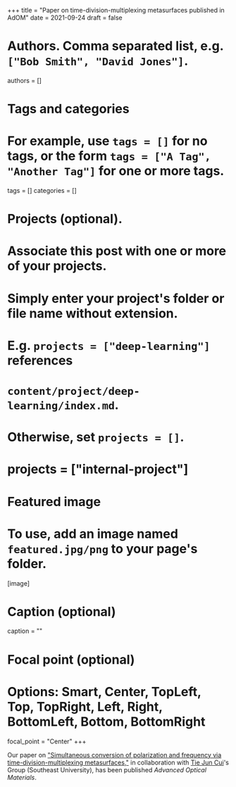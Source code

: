 +++
title = "Paper on time-division-multiplexing metasurfaces published in AdOM"
date = 2021-09-24
draft = false

# Authors. Comma separated list, e.g. `["Bob Smith", "David Jones"]`.
authors = []

# Tags and categories
# For example, use `tags = []` for no tags, or the form `tags = ["A Tag", "Another Tag"]` for one or more tags.
tags = []
categories = []

# Projects (optional).
#   Associate this post with one or more of your projects.
#   Simply enter your project's folder or file name without extension.
#   E.g. `projects = ["deep-learning"]` references
#   `content/project/deep-learning/index.md`.
#   Otherwise, set `projects = []`.
# projects = ["internal-project"]

# Featured image
# To use, add an image named `featured.jpg/png` to your page's folder.
[image]
  # Caption (optional)
  caption = ""

  # Focal point (optional)
  # Options: Smart, Center, TopLeft, Top, TopRight, Left, Right, BottomLeft, Bottom, BottomRight
  focal_point = "Center"
+++

Our paper on ["Simultaneous conversion of polarization and frequency via time-division-multiplexing metasurfaces,"](/publication/ij-153-adom-2021)
in collaboration with [Tie Jun Cui]'s Group (Southeast University),
has been published *Advanced Optical Materials*.

[Tie Jun Cui]: https://scholar.google.com/citations?user=-h-1eJsAAAAJ&hl=en

